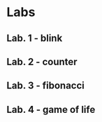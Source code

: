 # Labs 

## Lab. 1 - blink

 
## Lab. 2 - counter


## Lab. 3 - fibonacci


## Lab. 4 - game of life



 
